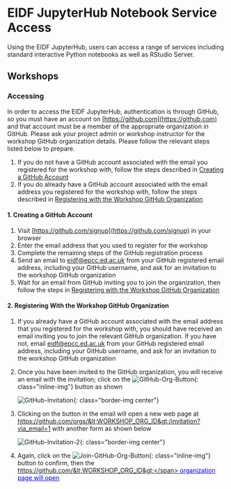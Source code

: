 <style>
.border-img {
  border: 5px solid transparent;
  padding: 5px;
  /*margin: 15px;*/
  border-color: rgba(192, 192, 192, 0.1);
  border-radius: 10px;
}

.bold {
  font-weight: bold;
  color: blue;
}

.inline-img {
  vertical-align: middle;
}

.center {
  display: block;
  margin-left: auto;
  margin-right: auto;
}

.fake-link {
    color: blue;
    text-decoration: underline;
    cursor: pointer;
}
</style>

# EIDF JupyterHub Notebook Service Access

Using the EIDF JupyterHub, users can access a range of services including standard interactive Python notebooks as well
as RStudio Server.

## <a id="workshops"></a> Workshops
### Accessing

In order to access the EIDF JupyterHub, authentication is through GitHub, so you must have an account on
[https://github.com](https://github.com) and that account must be a member of the appropriate organization in GitHub. Please ask your project
admin or workshop instructor for the workshop GitHub organization details. Please follow the relevant steps listed below
to prepare.

1. If you do not have a GitHub account associated with the email you registered for the workshop with, follow the steps
described in [Creating a GitHub Account](#create-github-account)
2. If you do already have a GitHub account associated with the email address you registered for the workshop with,
follow the steps described in [Registering with the Workshop GitHub Organization](#register-github-org)

#### <a id="create-github-account"></a> 1. Creating a GitHub Account
1. Visit [https://github.com/signup](https://github.com/signup)  in your browser
2. Enter the email address that you used to register for the workshop
3. Complete the remaining steps of the GitHub registration process
4. Send an email to <span class="fake-link">eidf@epcc.ed.ac.uk</span> from your GitHub registered email address,
including your GitHub username, and ask for an invitation to the workshop GitHub organization
5. Wait for an email from GitHub inviting you to join the organization, then follow the steps in [Registering with the
Workshop GitHub Organization](#register-github-org)


#### <a id="register-github-org"></a> 2. Registering With the Workshop GitHub Organization
1. If you already have a GitHub account associated with the email address that you registered for the workshop with, you
should have received an email inviting you to join the relevant GitHub organization. If you have not, email
<span class="fake-link">eidf@epcc.ed.ac.uk</span> from your GitHub registered email address, including your GitHub
username, and ask for an invitation to the workshop GitHub organization
3. Once you have been invited to the GitHub organization, you will receive an email with the invitation; click on the
![GitHub-Org-Button](/eidf-docs/images/access/github-btn.png){: class="inline-img"} button as shown

    ![GitHub-Invitation](/eidf-docs/images/access/github-invitation.png){: class="border-img center"}

4. Clicking on the button in the email will open a new web page at
<span class="fake-link">https://github.com/orgs/&lt;WORKSHOP_ORG_ID&gt;/invitation?via_email=1</span>
with another form as shown below

    ![GitHub-Invitation-2](/eidf-docs/images/access/github-invitation-2.png){: class="border-img center"}

5. Again, click on the ![Join-GitHub-Org-Button](/eidf-docs/images/access/join-btn.png){: class="inline-img"} button to
confirm, then the <span class="fake-link">https://github.com/&lt;WORKSHOP_ORG_ID&gt;</span> organization page will open
